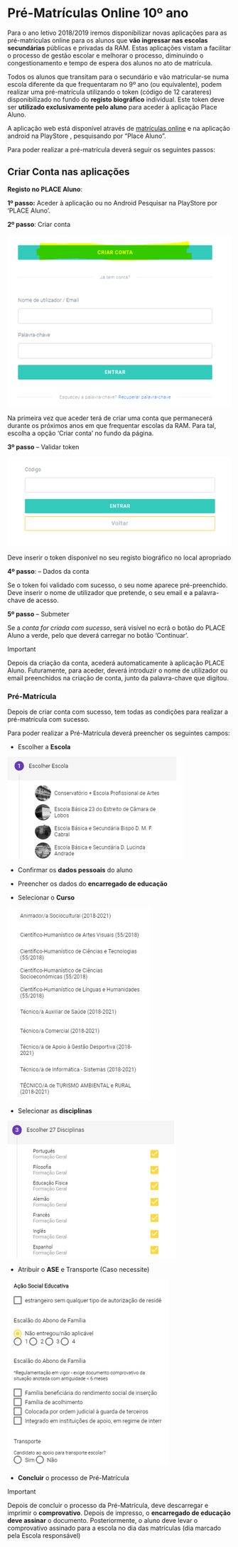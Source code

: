 ﻿# Pré-Matrículas Online 10º ano



Para o ano letivo 2018/2019 iremos disponibilizar novas aplicações para as pré-matrículas online para os alunos que **vão ingressar nas escolas secundárias** públicas e privadas da RAM. Estas aplicações vistam a facilitar o processo de gestão escolar e melhorar o processo, diminuindo o congestionamento e tempo de espera dos alunos no ato de matrícula. 


Todos os alunos que transitam para o secundário e vão matricular-se numa escola diferente da que frequentaram no 9º ano (ou equivalente), podem realizar uma pré-matrícula utilizando o token (código de 12 carateres) disponibilizado no fundo do **registo biográfico** individual. Este token deve ser **utilizado exclusivamente pelo aluno** para aceder à aplicação Place Aluno.


A aplicação web está disponível através de [matrículas online](https://place.madeira.gov.pt/placealuno) e na aplicação android na PlayStore , pesquisando por “Place Aluno”. 

Para poder realizar a pré-matrícula deverá seguir os seguintes passos: 

## Criar Conta nas aplicações

**Registo no PLACE Aluno**:

**1º passo:** Aceder à aplicação ou no Android Pesquisar na PlayStore por ‘PLACE Aluno’.

**2º passo**: Criar conta

![Login](../../images/Place21/Alunos/Login.PNG)

Na primeira vez que aceder terá de criar uma conta que permanecerá durante os próximos anos em que frequentar escolas da RAM. Para tal, escolha a opção ‘Criar conta’ no fundo da página.


**3º passo** – Validar token

![Token](../../images/Place21/Alunos/Token.PNG)

Deve inserir o token disponível no seu registo biográfico no local apropriado

**4º passo**: – Dados da conta

Se o token foi validado com sucesso, o seu nome aparece pré-preenchido. Deve inserir o nome de utilizador que pretende, o seu email e a palavra-chave de acesso.


**5º passo** – Submeter

Se a *conta for criada com sucesso*, será visível no ecrã o botão do PLACE Aluno a verde, pelo que deverá carregar no botão ‘Continuar’.



> [!IMPORTANT]  
> Depois da criação da conta, acederá automaticamente à aplicação PLACE Aluno. Futuramente, para aceder, deverá introduzir o nome de utilizador ou email preenchidos na criação de conta, junto da palavra-chave que digitou.

### Pré-Matrícula 

Depois de criar conta com sucesso, tem todas as condições para realizar a pré-matrícula com sucesso. 

Para poder realizar a Pré-Matrícula deverá preencher os seguintes campos: 

- Escolher a **Escola**

![Escola](../../images/Place21/Alunos/escola.PNG)


- Confirmar os **dados pessoais** do aluno 

- Preencher os dados do **encarregado de educação**

- Selecionar o **Curso**

![Cursossss](../../images/Place21/Alunos/cursossss.PNG)


- Selecionar as **disciplinas**

![Disciplinas](../../images/Place21/Alunos/disciplinas.PNG)

- Atribuir o **ASE** e Transporte (Caso necessite)

![A S E](../../images/Place21/Alunos/ASE.PNG)


- **Concluir** o processo de Pré-Matrícula

> [!IMPORTANT]  
> Depois de concluir o processo da Pré-Matrícula, deve descarregar e imprimir o **comprovativo**. Depois de impresso, o **encarregado de educação deve assinar** o documento. Posteriormente, o aluno deve levar o comprovativo assinado para a escola no dia das matrículas (dia marcado pela Escola responsável) 

